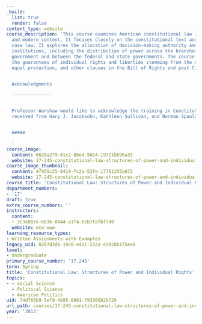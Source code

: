 ```yaml
---
_build:
  list: true
  render: false
content_type: website
course_description: 'This course examines American constitutional law in historical
  and modern context. It focuses closely on the constitutional text and Supreme Court
  case law. It explores the allocation of decision-making authority among government
  institutions, including the distribution of power across the branches of the federal
  government and between the federal and state governments. The course also examines
  the guarantees of individual rights and liberties stemming from the due process,
  equal protection, and other clauses in the Bill of Rights and post Civil War amendments.


  Acknowledgments

  ---------------


  Professor Warshaw would like to acknowledge the training in Constitutional Law he
  received from Gary J. Jacobsohn, Kathleen Sullivan, and Norman Spaulding.


  #####

  '
course_image:
  content: 6628a279-61c2-0be4-5024-19721b890a33
  website: 17-245-constitutional-law-structures-of-power-and-individual-rights-spring-2013
course_image_thumbnail:
  content: 4f955c25-0419-7c2a-53fe-17761255a872
  website: 17-245-constitutional-law-structures-of-power-and-individual-rights-spring-2013
course_title: 'Constitutional Law: Structures of Power and Individual Rights'
department_numbers:
- '17'
draft: true
extra_course_numbers: ''
instructors:
  content:
  - 3c3e807e-6636-0844-a1f4-61b7fafbf7d0
  website: ocw-www
learning_resource_types:
- Written Assignments with Examples
legacy_uid: 8287d3d6-19c0-e421-232a-e3928b175ea8
level:
- Undergraduate
primary_course_number: '17.245'
term: Spring
title: 'Constitutional Law: Structures of Power and Individual Rights'
topics:
- - Social Science
  - Political Science
  - American Politics
uid: 74d765b9-5ef9-4b95-8801-793360b2b729
url_path: courses/17-245-constitutional-law-structures-of-power-and-individual-rights-spring-2013
year: '2013'
---
```

